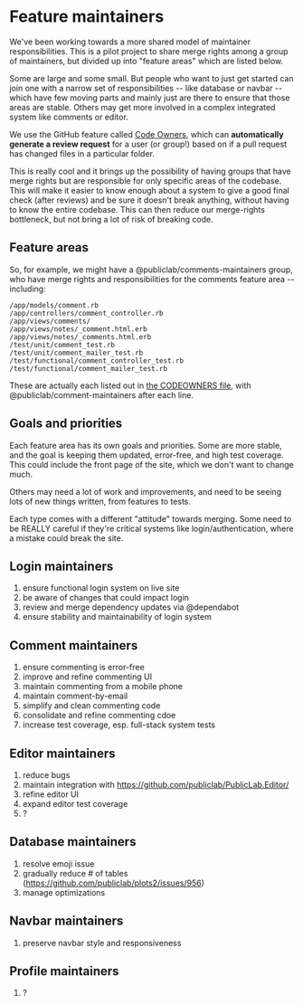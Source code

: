 # Feature maintainers

We've been working towards a more shared model of maintainer responsibilities. This is a pilot project to share merge rights among a group of maintainers, but divided up into "feature areas" which are listed below.

Some are large and some small. But people who want to just get started can join one with a narrow set of responsibilities -- like database or navbar -- which have few moving parts and mainly just are there to ensure that those areas are stable. Others may get more involved in a complex integrated system like comments or editor.

We use the GitHub feature called [Code Owners](https://help.github.com/en/articles/about-code-owners), which can **automatically generate a review request** for a user (or group!) based on if a pull request has changed files in a particular folder. 

This is really cool and it brings up the possibility of having groups that have merge rights but are responsible for only specific areas of the codebase. This will make it easier to know enough about a system to give a good final check (after reviews) and be sure it doesn't break anything, without having to know the entire codebase. This can then reduce our merge-rights bottleneck, but not bring a lot of risk of breaking code.

## Feature areas

So, for example, we might have a @publiclab/comments-maintainers group, who have merge rights and responsibilities for the comments feature area -- including:

```
/app/models/comment.rb
/app/controllers/comment_controller.rb
/app/views/comments/
/app/views/notes/_comment.html.erb
/app/views/notes/_comments.html.erb
/test/unit/comment_test.rb
/test/unit/comment_mailer_test.rb
/test/functional/comment_controller_test.rb
/test/functional/comment_mailer_test.rb
```

These are actually each listed out in [the CODEOWNERS file](https://github.com/publiclab/plots2/blob/a2dfdf20c6bbfaa6af60201881361c5342f676ef/.github/CODEOWNERS#L39-L49), with @publiclab/comment-maintainers after each line.

## Goals and priorities

Each feature area has its own goals and priorities. Some are more stable, and the goal is keeping them updated, error-free, and high test coverage. This could include the front page of the site, which we don't want to change much. 

Others may need a lot of work and improvements, and need to be seeing lots of new things written, from features to tests. 

Each type comes with a different "attitude" towards merging. Some need to be REALLY careful if they're critical systems like login/authentication, where a mistake could break the site. 


## Login maintainers

1. ensure functional login system on live site
2. be aware of changes that could impact login
3. review and merge dependency updates via @dependabot
4. ensure stability and maintainability of login system

## Comment maintainers

1. ensure commenting is error-free
2. improve and refine commenting UI
3. maintain commenting from a mobile phone
4. maintain comment-by-email
5. simplify and clean commenting code
6. consolidate and refine commenting cdoe
7. increase test coverage, esp. full-stack system tests

## Editor maintainers

1. reduce bugs
2. maintain integration with https://github.com/publiclab/PublicLab.Editor/
3. refine editor UI
4. expand editor test coverage
5. ?

## Database maintainers

1. resolve emoji issue
2. gradually reduce # of tables (https://github.com/publiclab/plots2/issues/956)
3. manage optimizations

## Navbar maintainers

1. preserve navbar style and responsiveness

## Profile maintainers

1. ?
